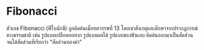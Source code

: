 # Fibonacci
ตัวเลข Fibonacci (ฟีโบนักชี) ถูกคิดค้นเมื่อทศวรรษที่ 13 โดยเขาสังเกตุและศึกษาจากปรากฎการณ์ทางธรรมชาติ เช่น รูปแบบเปลืกหอยทาก รูปแบบผลไม้ รูปแบบของฟ้าแลบ คิดค้นออกมาเป็นสัดส่วนจนได้สัดส่วนที่เรียกว่า “สัดส่วนทองคำ”
